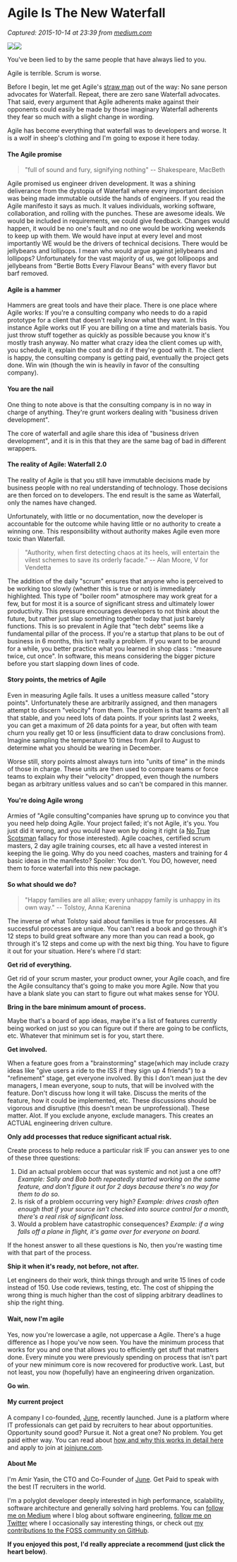 # Agile Is The New Waterfall

_Captured: 2015-10-14 at 23:39 from [medium.com](https://medium.com/@ayasin/agile-is-the-new-waterfall-f7baef5d026d)_

![](https://cdn-images-1.medium.com/freeze/max/30/1*HumuLoReTLPXVf-UymZj6g.jpeg?q=20)![](https://cdn-images-1.medium.com/max/800/1*HumuLoReTLPXVf-UymZj6g.jpeg)

You've been lied to by the same people that have always lied to you.

Agile is terrible. Scrum is worse.

Before I begin, let me get Agile's [straw man](https://en.wikipedia.org/wiki/Straw_man) out of the way: No sane person advocates for Waterfall. Repeat, there are zero sane Waterfall advocates. That said, every argument that Agile adherents make against their opponents could easily be made by those imaginary Waterfall adherents they fear so much with a slight change in wording.

Agile has become everything that waterfall was to developers and worse. It is a wolf in sheep's clothing and I'm going to expose it here today.

#### The Agile promise

> "full of sound and fury, signifying nothing" -- Shakespeare, MacBeth

Agile promised us engineer driven development. It was a shining deliverance from the dystopia of Waterfall where every important decision was being made immutable outside the hands of engineers. If you read the Agile manifesto it says as much. It values individuals, working software, collaboration, and rolling with the punches. These are awesome ideals. We would be included in requirements, we could give feedback. Changes would happen, it would be no one's fault and no one would be working weekends to keep up with them. We would have input at every level and most importantly WE would be the drivers of technical decisions. There would be jellybeans and lollipops. I mean who would argue against jellybeans and lollipops? Unfortunately for the vast majority of us, we got lollipoops and jellybeans from "Bertie Botts Every Flavour Beans" with every flavor but barf removed.

#### Agile is a hammer

Hammers are great tools and have their place. There is one place where Agile works: If you're a consulting company who needs to do a rapid prototype for a client that doesn't really know what they want. In this instance Agile works out IF you are billing on a time and materials basis. You just throw stuff together as quickly as possible because you know it's mostly trash anyway. No matter what crazy idea the client comes up with, you schedule it, explain the cost and do it if they're good with it. The client is happy, the consulting company is getting paid, eventually the project gets done. Win win (though the win is heavily in favor of the consulting company).

#### You are the nail

One thing to note above is that the consulting company is in no way in charge of anything. They're grunt workers dealing with "business driven development".

The core of waterfall and agile share this idea of "business driven development", and it is in this that they are the same bag of bad in different wrappers.

#### The reality of Agile: Waterfall 2.0

The reality of Agile is that you still have immutable decisions made by business people with no real understanding of technology. Those decisions are then forced on to developers. The end result is the same as Waterfall, only the names have changed.

Unfortunately, with little or no documentation, now the developer is accountable for the outcome while having little or no authority to create a winning one. This responsibility without authority makes Agile even more toxic than Waterfall.

> "Authority, when first detecting chaos at its heels, will entertain the vilest schemes to save its orderly facade." -- Alan Moore, V for Vendetta

The addition of the daily "scrum" ensures that anyone who is perceived to be working too slowly (whether this is true or not) is immediately highlighted. This type of "boiler room" atmosphere may work great for a few, but for most it is a source of significant stress and ultimately lower productivity. This pressure encourages developers to not think about the future, but rather just slap something together today that just barely functions. This is so prevalent in Agile that "tech debt" seems like a fundamental pillar of the process. If you're a startup that plans to be out of business in 6 months, this isn't really a problem. If you want to be around for a while, you better practice what you learned in shop class : "measure twice, cut once". In software, this means considering the bigger picture before you start slapping down lines of code.

#### Story points, the metrics of Agile

Even in measuring Agile fails. It uses a unitless measure called "story points". Unfortunately these are arbitrarily assigned, and then managers attempt to discern "velocity" from them. The problem is that teams aren't all that stable, and you need lots of data points. If your sprints last 2 weeks, you can get a maximum of 26 data points for a year, but often with team churn you really get 10 or less (insufficient data to draw conclusions from). Imagine sampling the temperature 10 times from April to August to determine what you should be wearing in December.

Worse still, story points almost always turn into "units of time" in the minds of those in charge. These units are then used to compare teams or force teams to explain why their "velocity" dropped, even though the numbers began as arbitrary unitless values and so can't be compared in this manner.

#### You're doing Agile wrong

Armies of "Agile consulting"companies have sprung up to convince you that you need help doing Agile. Your project failed; it's not Agile, it's you. You just did it wrong, and you would have won by doing it right (a [No True Scotsman](https://en.wikipedia.org/wiki/No_true_Scotsman) fallacy for those interested). Agile coaches, certified scrum masters, 2 day agile training courses, etc all have a vested interest in keeping the lie going. Why do you need coaches, masters and training for 4 basic ideas in the manifesto? Spoiler: You don't. You DO, however, need them to force waterfall into this new package.

#### So what should we do?

> "Happy families are all alike; every unhappy family is unhappy in its own way." -- Tolstoy, Anna Karenina

The inverse of what Tolstoy said about families is true for processes. All successful processes are unique. You can't read a book and go through it's 12 steps to build great software any more than you can read a book, go through it's 12 steps and come up with the next big thing. You have to figure it out for your situation. Here's where I'd start:

**Get rid of everything.**

Get rid of your scrum master, your product owner, your Agile coach, and fire the Agile consultancy that's going to make you more Agile. Now that you have a blank slate you can start to figure out what makes sense for YOU.

**Bring in the bare minimum amount of process.**

Maybe that's a board of app ideas, maybe it's a list of features currently being worked on just so you can figure out if there are going to be conflicts, etc. Whatever that minimum set is for you, start there.

**Get involved.**

When a feature goes from a "brainstorming" stage(which may include crazy ideas like "give users a ride to the ISS if they sign up 4 friends") to a "refinement" stage, get everyone involved. By this I don't mean just the dev managers, I mean everyone, soup to nuts, that will be involved with the feature. Don't discuss how long it will take. Discuss the merits of the feature, how it could be implemented, etc. These discussions should be vigorous and disruptive (this doesn't mean be unprofessional). These matter. Alot. If you exclude anyone, exclude managers. This creates an ACTUAL engineering driven culture.

**Only add processes that reduce significant actual risk.**

Create process to help reduce a particular risk IF you can answer yes to one of these three questions:

  1. Did an actual problem occur that was systemic and not just a one off? _Example: Sally and Bob both repeatedly started working on the same feature, and don't figure it out for 2 days because there's no way for them to do so._
  2. Is risk of a problem occurring very high? _Example: drives crash often enough that if your source isn't checked into source control for a month, there's a real risk of significant loss._
  3. Would a problem have catastrophic consequences? _Example: if a wing falls off a plane in flight, it's game over for everyone on board._

If the honest answer to all these questions is No, then you're wasting time with that part of the process.

**Ship it when it's ready, not before, not after.**

Let engineers do their work, think things through and write 15 lines of code instead of 150. Use code reviews, testing, etc. The cost of shipping the wrong thing is much higher than the cost of slipping arbitrary deadlines to ship the right thing.

#### Wait, now I'm agile

Yes, now you're lowercase a agile, not uppercase a Agile. There's a huge difference as I hope you've now seen. You have the minimum process that works for you and one that allows you to efficiently get stuff that matters done. Every minute you were previously spending on process that isn't part of your new minimum core is now recovered for productive work. Last, but not least, you now (hopefully) have an engineering driven organization.

**Go win**.

#### My current project

A company I co-founded, [June](https://joinjune.com), recently launched. June is a platform where IT professionals can get paid by recruiters to hear about opportunities. Opportunity sound good? Pursue it. Not a great one? No problem. You get paid either way. You can read about [how and why this works in detail here](https://medium.com/swlh/what-i-learned-from-nearly-a-year-of-working-with-recruiters-and-what-i-did-about-it-1cc1c59a7492) and apply to join at [joinjune.com](https://joinjune.com).

#### About Me

I'm Amir Yasin, the CTO and Co-Founder of [June](http://joinjune.com/). Get Paid to speak with the best IT recruiters in the world.

I'm a polyglot developer deeply interested in high performance, scalability, software architecture and generally solving hard problems. You can [follow me on Medium](https://medium.com/@ayasin) where I blog about software engineering, [follow me on Twitter](https://twitter.com/ayasin) where I occasionally say interesting things, or check out [my contributions to the FOSS community on GitHub](https://github.com/ayasin).

**If you enjoyed this post, I'd really appreciate a recommend (just click the heart below)**.
